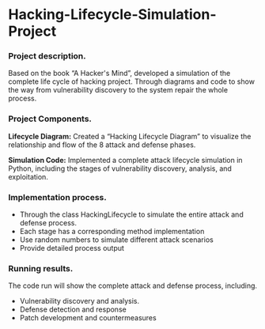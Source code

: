 # Hacking-Lifecycle-Simulation-Project

### Project description.
Based on the book “A Hacker's Mind”, developed a simulation of the complete life cycle of hacking project. Through diagrams and code to show the way from vulnerability discovery to the system repair the whole process.

### Project Components.
**Lifecycle Diagram:** Created a “Hacking Lifecycle Diagram” to visualize the relationship and flow of the 8 attack and defense phases.

**Simulation Code:** Implemented a complete attack lifecycle simulation in Python, including the stages of vulnerability discovery, analysis, and exploitation.

### Implementation process.
- Through the class HackingLifecycle to simulate the entire attack and defense process.
- Each stage has a corresponding method implementation
- Use random numbers to simulate different attack scenarios
- Provide detailed process output

### Running results.
The code run will show the complete attack and defense process, including.
- Vulnerability discovery and analysis.
- Defense detection and response
- Patch development and countermeasures
